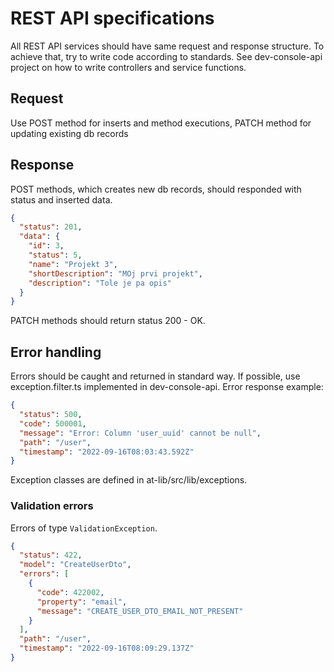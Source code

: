 # REST API specifications

All REST API services should have same request and response structure. To achieve that, try to write code according to standards.
See dev-console-api project on how to write controllers and service functions.

## Request

Use POST method for inserts and method executions, PATCH method for updating existing db records

## Response

POST methods, which creates new db records, should responded with status and inserted data.

```json
{
  "status": 201,
  "data": {
    "id": 3,
    "status": 5,
    "name": "Projekt 3",
    "shortDescription": "MOj prvi projekt",
    "description": "Tole je pa opis"
  }
}
```

PATCH methods should return status 200 - OK.

## Error handling

Errors should be caught and returned in standard way. If possible, use exception.filter.ts implemented in dev-console-api.
Error response example:

```json
{
  "status": 500,
  "code": 500001,
  "message": "Error: Column 'user_uuid' cannot be null",
  "path": "/user",
  "timestamp": "2022-09-16T08:03:43.592Z"
}
```

Exception classes are defined in at-lib/src/lib/exceptions.

### Validation errors

Errors of type `ValidationException`.

```json
{
  "status": 422,
  "model": "CreateUserDto",
  "errors": [
    {
      "code": 422002,
      "property": "email",
      "message": "CREATE_USER_DTO_EMAIL_NOT_PRESENT"
    }
  ],
  "path": "/user",
  "timestamp": "2022-09-16T08:09:29.137Z"
}
```
